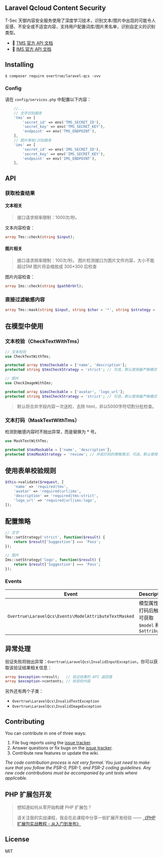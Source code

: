 Laravel Qcloud Content Security
---

T-Sec 天御内容安全服务使用了深度学习技术，识别文本/图片中出现的可能令人反感、不安全或不适宜内容，支持用户配置词库/图片黑名单，识别自定义的识别类型。

- :book: [TMS 官方 API 文档](https://cloud.tencent.com/product/tms)
- :book: [IMS 官方 API 文档](https://cloud.tencent.com/product/ims)

## Installing

```shell
$ composer require overtrue/laravel-qcs -vvv
```

### Config

请在 `config/services.php` 中配置以下内容：

```php
    //...
    // 文字识别服务
    'tms' => [
        'secret_id' => env('TMS_SECRET_ID'),
        'secret_key' => env('TMS_SECRET_KEY'),
        'endpoint' => env('TMS_ENDPOINT'),
    ],
    // 图片审核/识别服务
    'ims' => [
        'secret_id' => env('IMS_SECRET_ID'),
        'secret_key' => env('IMS_SECRET_KEY'),
        'endpoint' => env('IMS_ENDPOINT'),
    ],
```

## API
### 获取检查结果

#### 文本相关

> 接口请求频率限制：1000次/秒。

文本内容检查：

```php
array Tms::check(string $input);
```

#### 图片相关

> 接口请求频率限制：100次/秒。
> 图片检测接口为图片文件内容，大小不能超过5M
> 图片将会缩放成 300*300 后检查

图片内容检查：

```php
array Ims::check(string $pathOrUrl);
```

### 直接过滤敏感内容

```php
array Tms::mask(string $input, string $char = '*', string $strategy = 'strict');
```


## 在模型中使用

### 文本校验（CheckTextWithTms）

```php
// 文本校验
use CheckTextWithTms;

protected array $tmsCheckable = ['name', 'description'];
protected string $tmsCheckStrategy = 'strict'; // 可选，默认使用最严格模式

// 图片
use CheckImageWithIms;

protected array $imsCheckable = ['avatar', 'logo_url'];
protected string $tmsCheckStrategy = 'strict'; // 可选，默认使用最严格模式
```

> 默认将合并字段内容一次送检，去除 html，并以5000字符切割分批检查。

### 文本打码（MaskTextWithTms）

检测到敏感内容时不抛出异常，而是替换为 * 号。

```php
use MaskTextWithTms;

protected $tmsMaskable = ['name', 'description'];
protected $tmsMaskStrategy = 'review'; // 开启打码的策略情况，可选，默认使用最严格模式
```

## 使用表单校验规则

```php
$this->validate($request, [
	'name' => 'required|tms',
	'avatar' => 'required|url|ims',
	'description' => 'required|tms:strict',
	'logo_url' => 'required|url|ims:logo',
]);
```


## 配置策略
```php
// 文字
Tms::setStrategy('strict', function($result) {
	return $result['Suggestion'] === 'Pass';
});

// 图片
Ims::setStrategy('logo', function($result) {
	return $result['Suggestion'] === 'Pass';
});
```


### Events

| **Event**                                       | **Description**                             |
| ----------------------------------------------- | ------------------------------------------- |
| `Overtrue\LaravelQcs\Events\ModelAttributeTextMasked`    | 模型属性值打码后触发. 可获取 `$model` 和 `$attribute` |

## 异常处理
验证失败将抛出异常：`Overtrue\LaravelQcs\InvalidInputException`，你可以获取该验证结果相关信息：

```php
array $exception->result;  	// 验证结果的 API 返回值
array $exception->contents;	// 校验的内容
```

另外还有两个子类：

- `Overtrue\LaravelQcs\InvalidTextException`
- `Overtrue\LaravelQcs\InvalidImageException`

## Contributing

You can contribute in one of three ways:

1. File bug reports using the [issue tracker](https://github.com/overtrue/laravel-package/issues).
2. Answer questions or fix bugs on the [issue tracker](https://github.com/overtrue/laravel-package/issues).
3. Contribute new features or update the wiki.

_The code contribution process is not very formal. You just need to make sure that you follow the PSR-0, PSR-1, and PSR-2 coding guidelines. Any new code contributions must be accompanied by unit tests where applicable._

## PHP 扩展包开发

> 想知道如何从零开始构建 PHP 扩展包？
>
> 请关注我的实战课程，我会在此课程中分享一些扩展开发经验 —— [《PHP 扩展包实战教程 - 从入门到发布》](https://learnku.com/courses/creating-package)

## License

MIT
